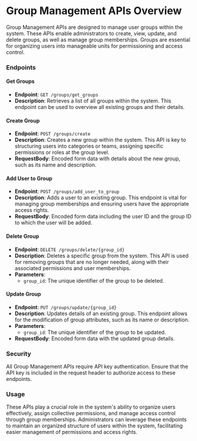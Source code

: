 # Group Management APIs Overview

Group Management APIs are designed to manage user groups within the system. These APIs enable administrators to create, view, update, and delete groups, as well as manage group memberships. Groups are essential for organizing users into manageable units for permissioning and access control.

### Endpoints

#### Get Groups

* **Endpoint**: `GET /groups/get_groups`
* **Description**: Retrieves a list of all groups within the system. This endpoint can be used to overview all existing groups and their details.

#### Create Group

* **Endpoint**: `POST /groups/create`
* **Description**: Creates a new group within the system. This API is key to structuring users into categories or teams, assigning specific permissions or roles at the group level.
* **RequestBody**: Encoded form data with details about the new group, such as its name and description.

#### Add User to Group

* **Endpoint**: `POST /groups/add_user_to_group`
* **Description**: Adds a user to an existing group. This endpoint is vital for managing group memberships and ensuring users have the appropriate access rights.
* **RequestBody**: Encoded form data including the user ID and the group ID to which the user will be added.

#### Delete Group

* **Endpoint**: `DELETE /groups/delete/{group_id}`
* **Description**: Deletes a specific group from the system. This API is used for removing groups that are no longer needed, along with their associated permissions and user memberships.
* **Parameters**:
  * `group_id`: The unique identifier of the group to be deleted.

#### Update Group

* **Endpoint**: `PUT /groups/update/{group_id}`
* **Description**: Updates details of an existing group. This endpoint allows for the modification of group attributes, such as its name or description.
* **Parameters**:
  * `group_id`: The unique identifier of the group to be updated.
* **RequestBody**: Encoded form data with the updated group details.

### Security

All Group Management APIs require API key authentication. Ensure that the API key is included in the request header to authorize access to these endpoints.

### Usage

These APIs play a crucial role in the system's ability to organize users effectively, assign collective permissions, and manage access control through group memberships. Administrators can leverage these endpoints to maintain an organized structure of users within the system, facilitating easier management of permissions and access rights.

